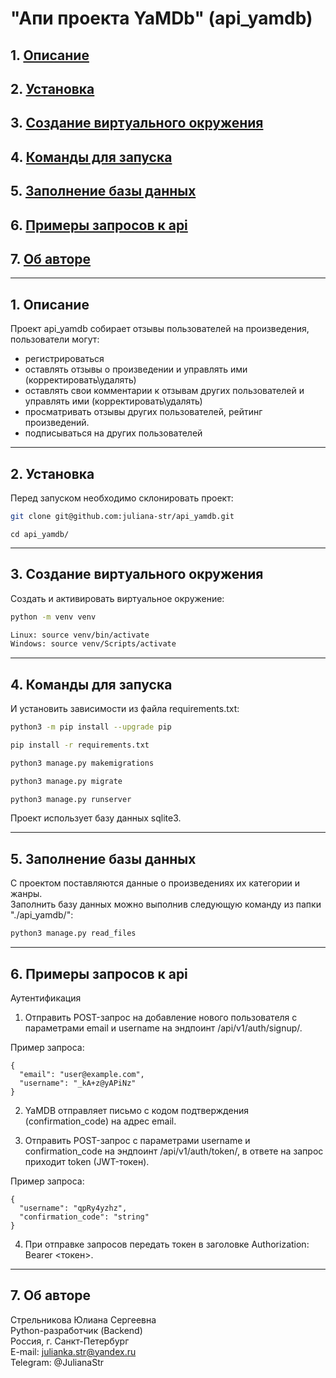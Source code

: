 # "Апи проекта YaMDb" (api_yamdb)

## 1. [Описание](#1)
## 2. [Установка](#2)
## 3. [Создание виртуального окружения](#3)
## 4. [Команды для запуска](#4)
## 5. [Заполнение базы данных](#5)
## 6. [Примеры запросов к api](#6)
## 7. [Об авторе](#7)

---
## 1. Описание <a id=1></a>

Проект api_yamdb собирает отзывы пользователей на произведения, пользователи могут: 
  - регистрироваться
  - оставлять отзывы о произведении и управлять ими (корректировать\удалять)
  - оставлять свои комментарии к отзывам других пользователей и управлять ими (корректировать\удалять)
  - просматривать отзывы других пользователей, рейтинг произведений.
  - подписываться на других пользователей

---
## 2. Установка <a id=2></a>

Перед запуском необходимо склонировать проект:
```bash
git clone git@github.com:juliana-str/api_yamdb.git
```
```
cd api_yamdb/
```

---
## 3. Создание виртуального окружения <a id=3></a>

Cоздать и активировать виртуальное окружение:
```bash
python -m venv venv
```
```bash
Linux: source venv/bin/activate
Windows: source venv/Scripts/activate
```

---
## 4. Команды для запуска <a id=4></a>

И установить зависимости из файла requirements.txt:
```bash
python3 -m pip install --upgrade pip
```
```bash
pip install -r requirements.txt
```
```bash
python3 manage.py makemigrations
```
```bash
python3 manage.py migrate
```
```bash
python3 manage.py runserver
```

Проект использует базу данных sqlite3.  

---
## 5. Заполнение базы данных <a id=5></a>

С проектом поставляются данные о произведениях их категории и жанры.  
Заполнить базу данных можно выполнив следующую команду из папки "./api_yamdb/":
```bash
python3 manage.py read_files
```

---
## 6. Примеры запросов к api <a id=6></a>

Аутентификация 

1. Отправить POST-запрос на добавление нового пользователя с параметрами email и username на эндпоинт /api/v1/auth/signup/.

Пример запроса: 

```
{
  "email": "user@example.com",
  "username": "_kA+z@yAPiNz"
}
```

2. YaMDB отправляет письмо с кодом подтверждения (confirmation_code) на адрес email.

3. Отправить POST-запрос с параметрами username и confirmation_code на эндпоинт /api/v1/auth/token/, в ответе на запрос приходит token (JWT-токен).

Пример запроса: 

```
{
  "username": "qpRy4yzhz",
  "confirmation_code": "string"
}
```

4. При отправке запроcов передать токен в заголовке Authorization: Bearer <токен>.

---
## 7. Об авторе <a id=7></a>

Стрельникова Юлиана Сергеевна  
Python-разработчик (Backend)  
Россия, г. Санкт-Петербург                                                                                                                        
E-mail: julianka.str@yandex.ru  
Telegram: @JulianaStr
